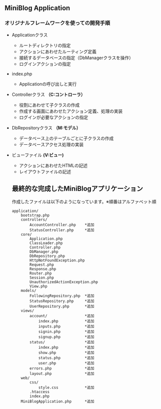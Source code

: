 ## MiniBlog Application

### オリジナルフレームワークを使っての開発手順

- Applicationクラス
  - ルートディレクトリの指定
  - アクションにあわせたルーティング定義
  - 接続するデータベースの指定（DbManagerクラスを操作）
  - ログインアクションの指定
- index.php
  - Applicationの呼び出しと実行
- Controllerクラス __（C:コントローラ）__
  - 役割にあわせて子クラスの作成
  - 作成する画面にあわせたアクション定義、処理の実装
  - ログインが必要なアクションの指定
- DbRepositoryクラス __（M:モデル）__
  - データベース上のテーブルごとに子クラスの作成
  - データベースアクセス処理の実装
- ビューファイル __(V:ビュー)__
  - アクションにあわせたHTMLの記述
  - レイアウトファイルの記述
  
  ## 最終的な完成したMiniBlogアプリケーション
  
  作成したファイルは以下のようになっています。※順番はアルファベット順
  
  ```
  application/
      bootstrap.php
      controllers/
          AccountController.php    *追加
          StatusController.php     *追加 
      core/
          Application.php
          ClassLoader.php
          Controller.php
          DbManager.php
          DbRepository.php
          HttpNotFoundException.php
          Request.php
          Response.php
          Router.php
          Session.php
          UnauthorizedActionException.php
          View.php
      models/
          FollowingRepository.php  *追加
          StatusRepository.php     *追加
          UserRepository.php       *追加
      views/
          account/                 *追加
              index.php            *追加
              inputs.php           *追加
              signin.php           *追加
              signup.php           *追加
          status/                  *追加
              index.php            *追加
              show.php             *追加
              status.php           *追加
              user.php             *追加
          errors.php               *追加
          layout.php               *追加
      web/
          css/
              style.css            *追加
          .htaccess
          index.php
      MiniBlogApplication.php      *追加
  ```